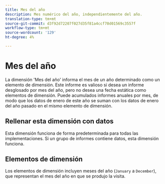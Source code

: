 ```yaml
---
title: Mes del año
description: Mes numérico del año, independientemente del año.
translation-type: tm+mt
source-git-commit: d3f92d72207f027d35f81a4ccf70d01569c3557f
workflow-type: tm+mt
source-wordcount: '129'
ht-degree: 4%

---
```



# Mes del año

La dimensión &#39;Mes del año&#39; informa el mes de un año determinado como un elemento de dimensión. Este informe es valioso si desea un informe desglosado por mes del año, pero no desea una fecha estática como elementos de dimensión. Puede acumulados informes anuales por mes, de modo que los datos de enero de este año se suman con los datos de enero del año pasado en el mismo elemento de dimensión.

## Rellenar esta dimensión con datos

Esta dimensión funciona de forma predeterminada para todas las implementaciones. Si un grupo de informes contiene datos, esta dimensión funciona.

## Elementos de dimensión

Los elementos de dimensión incluyen meses del año (`January` a `December`), que representan el mes del año en que se produjo la visita.
